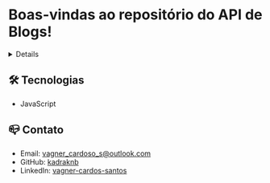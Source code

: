 # Boas-vindas ao repositório do API de Blogs!

<details>

Escrever códigos em JavaScript que usam variáveis e tipos primitivos;<br />
Utilizar conceitos da linguagem como a tipagem dinâmica e operadores lógicos/aritméticos/de atribuição no seu código;<br />
Criar códigos que usam estruturas condicionais, como o if/else ;<br />
Manipular arrays (listas);<br />
Utilizar o comando for ;<br />
Quebrar grandes problemas em pequenos;<br />
Utilizar a lógica de programação na resolução de problemas;<br />
Manipular objetos;<br />
Utilizar o comando for/in ;<br />
Utilizar funções para organizar e estruturar o seu código;<br />

<br />
</details>

## 🛠 Tecnologias

- JavaScript

## 📪 Contato

- Email: [vagner_cardoso_s@outlook.com](vagner_cardoso_s@outlook.com)
- GitHub: [kadraknb](https://github.com/kadraknb)
- LinkedIn: [vagner-cardos-santos](https://www.linkedin.com/in/vagner-cardos-santos/)
